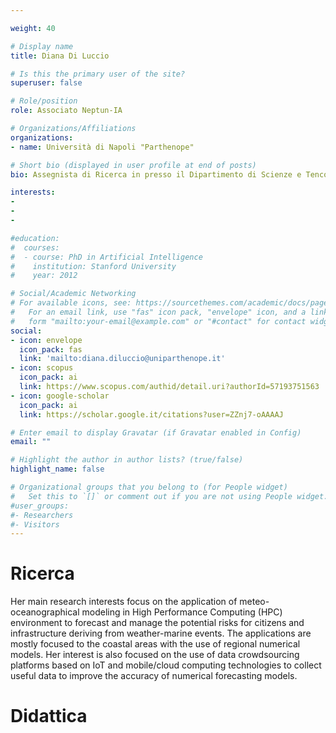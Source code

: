 ```yaml
---

weight: 40

# Display name
title: Diana Di Luccio

# Is this the primary user of the site?
superuser: false

# Role/position
role: Associato Neptun-IA

# Organizations/Affiliations
organizations:
- name: Università di Napoli "Parthenope"

# Short bio (displayed in user profile at end of posts)
bio: Assegnista di Ricerca in presso il Dipartimento di Scienze e Tencologie dell'Università degli Studi di Napoli "Parthenope" dal 2016. Nel 2012 si è laureata presso la stessa Università in Scienze Ambientali con lode e menzione alla carriera. Nel 2018 ha conseguito il Dottorato di Ricerca in Fenomeni e Rischi Ambientali discutendo una tesi sull'applicazione di modelli numerici di simulazione allo studio dei processi di idrodinamica costiera associati ad eventi meteo-marini estremi. 

interests:
-
-
-

#education:
#  courses:
#  - course: PhD in Artificial Intelligence
#    institution: Stanford University
#    year: 2012

# Social/Academic Networking
# For available icons, see: https://sourcethemes.com/academic/docs/page-builder/#icons
#   For an email link, use "fas" icon pack, "envelope" icon, and a link in the
#   form "mailto:your-email@example.com" or "#contact" for contact widget.
social:
- icon: envelope
  icon_pack: fas
  link: 'mailto:diana.diluccio@uniparthenope.it'
- icon: scopus
  icon_pack: ai
  link: https://www.scopus.com/authid/detail.uri?authorId=57193751563
- icon: google-scholar
  icon_pack: ai
  link: https://scholar.google.it/citations?user=ZZnj7-oAAAAJ

# Enter email to display Gravatar (if Gravatar enabled in Config)
email: ""

# Highlight the author in author lists? (true/false)
highlight_name: false

# Organizational groups that you belong to (for People widget)
#   Set this to `[]` or comment out if you are not using People widget.
#user_groups:
#- Researchers
#- Visitors
---
```


# Ricerca

Her main research interests focus on the application of meteo-oceanographical modeling in High Performance Computing (HPC) environment to forecast and manage the potential risks for citizens and infrastructure deriving from weather-marine events. The applications are mostly focused to the coastal areas with the use of regional numerical models. Her interest is also focused on the use of data crowdsourcing platforms based on IoT and mobile/cloud computing technologies to collect useful data to improve the accuracy of numerical forecasting models.


# Didattica

